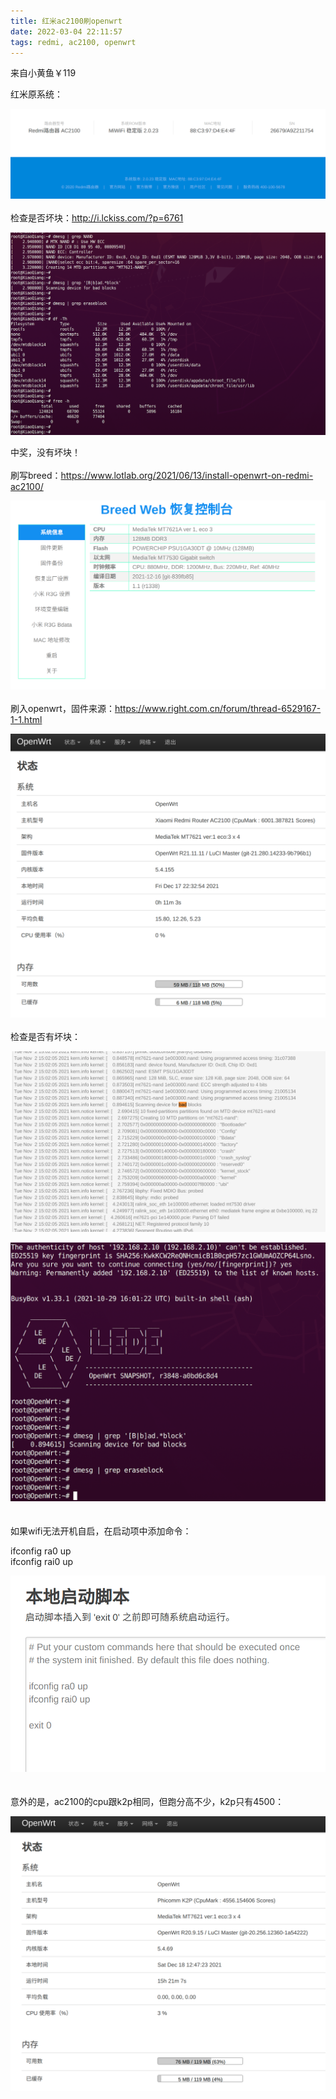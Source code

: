 ```yaml
---
title: 红米ac2100刷openwrt
date: 2022-03-04 22:11:57
tags: redmi, ac2100, openwrt
---
```


来自小黄鱼￥119

红米原系统：

![](../images/ac2100/origin_system.png)
\
\
检查是否坏块：http://i.lckiss.com/?p=6761

![](../images/ac2100/bad_blocks.png)

中奖，没有坏块！
\
\
刷写breed：https://www.lotlab.org/2021/06/13/install-openwrt-on-redmi-ac2100/

![](../images/ac2100/breed.png)
\
\
刷入openwrt，固件来源：https://www.right.com.cn/forum/thread-6529167-1-1.html

![](../images/ac2100/op_overview.png)
\
\
检查是否有坏块：

![](../images/ac2100/logs.png)

![](../images/ac2100/shell.png)
\
\
\
如果wifi无法开机自启，在启动项中添加命令：

ifconfig ra0 up  
ifconfig rai0 up

![](../images/ac2100/startup.png)
\
\
\
意外的是，ac2100的cpu跟k2p相同，但跑分高不少，k2p只有4500：
  
![](../images/ac2100/k2p.png)


